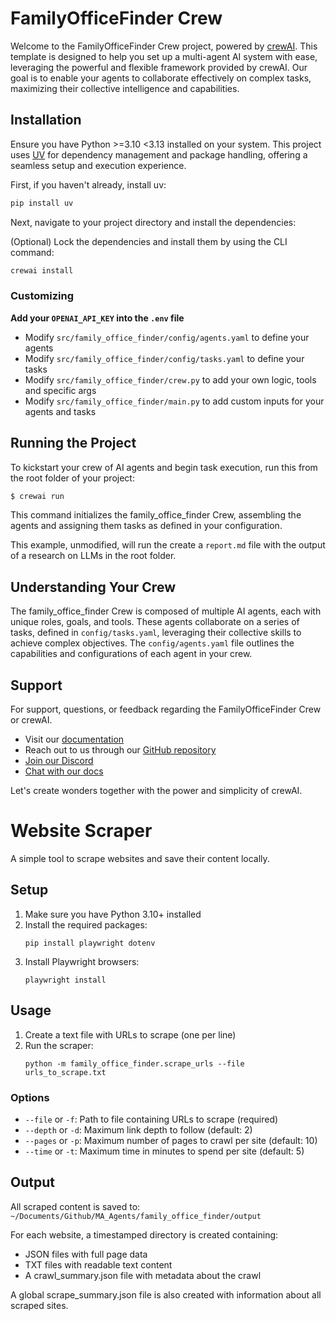 # FamilyOfficeFinder Crew

Welcome to the FamilyOfficeFinder Crew project, powered by [crewAI](https://crewai.com). This template is designed to help you set up a multi-agent AI system with ease, leveraging the powerful and flexible framework provided by crewAI. Our goal is to enable your agents to collaborate effectively on complex tasks, maximizing their collective intelligence and capabilities.

## Installation

Ensure you have Python >=3.10 <3.13 installed on your system. This project uses [UV](https://docs.astral.sh/uv/) for dependency management and package handling, offering a seamless setup and execution experience.

First, if you haven't already, install uv:

```bash
pip install uv
```

Next, navigate to your project directory and install the dependencies:

(Optional) Lock the dependencies and install them by using the CLI command:
```bash
crewai install
```
### Customizing

**Add your `OPENAI_API_KEY` into the `.env` file**

- Modify `src/family_office_finder/config/agents.yaml` to define your agents
- Modify `src/family_office_finder/config/tasks.yaml` to define your tasks
- Modify `src/family_office_finder/crew.py` to add your own logic, tools and specific args
- Modify `src/family_office_finder/main.py` to add custom inputs for your agents and tasks

## Running the Project

To kickstart your crew of AI agents and begin task execution, run this from the root folder of your project:

```bash
$ crewai run
```

This command initializes the family_office_finder Crew, assembling the agents and assigning them tasks as defined in your configuration.

This example, unmodified, will run the create a `report.md` file with the output of a research on LLMs in the root folder.

## Understanding Your Crew

The family_office_finder Crew is composed of multiple AI agents, each with unique roles, goals, and tools. These agents collaborate on a series of tasks, defined in `config/tasks.yaml`, leveraging their collective skills to achieve complex objectives. The `config/agents.yaml` file outlines the capabilities and configurations of each agent in your crew.

## Support

For support, questions, or feedback regarding the FamilyOfficeFinder Crew or crewAI.
- Visit our [documentation](https://docs.crewai.com)
- Reach out to us through our [GitHub repository](https://github.com/joaomdmoura/crewai)
- [Join our Discord](https://discord.com/invite/X4JWnZnxPb)
- [Chat with our docs](https://chatg.pt/DWjSBZn)

Let's create wonders together with the power and simplicity of crewAI.

# Website Scraper

A simple tool to scrape websites and save their content locally.

## Setup

1. Make sure you have Python 3.10+ installed
2. Install the required packages:
   ```
   pip install playwright dotenv
   ```
3. Install Playwright browsers:
   ```
   playwright install
   ```

## Usage

1. Create a text file with URLs to scrape (one per line)
2. Run the scraper:
   ```
   python -m family_office_finder.scrape_urls --file urls_to_scrape.txt
   ```

### Options

- `--file` or `-f`: Path to file containing URLs to scrape (required)
- `--depth` or `-d`: Maximum link depth to follow (default: 2)
- `--pages` or `-p`: Maximum number of pages to crawl per site (default: 10)
- `--time` or `-t`: Maximum time in minutes to spend per site (default: 5)

## Output

All scraped content is saved to:
`~/Documents/Github/MA_Agents/family_office_finder/output`

For each website, a timestamped directory is created containing:
- JSON files with full page data
- TXT files with readable text content
- A crawl_summary.json file with metadata about the crawl

A global scrape_summary.json file is also created with information about all scraped sites.

